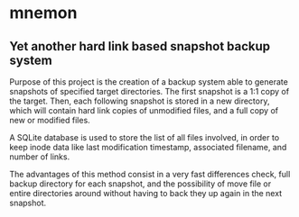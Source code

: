 # mnemon
Yet another hard link based snapshot backup system
------------------------------------------------------------------
Purpose of this project is the creation of a backup system able to generate snapshots of specified target directories. The first snapshot is a 1:1 copy of the target. Then, each following snapshot is stored in a new directory, which will contain hard link copies of unmodified files, and a full copy of new or modified files.

A SQLite database is used to store the list of all files involved, in order to keep inode data like last modification timestamp, associated filename, and number of links.

The advantages of this method consist in a very fast differences check, full backup directory for each snapshot, and the possibility of move file or entire directories around without having to back they up again in the next snapshot.
